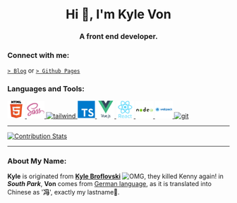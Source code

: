 <h1 align="center">Hi 👋, I'm Kyle Von</h1>
<h3 align="center">A front end developer.</h3>

<h3 align="left">Connect with me:</h3>

[`> Blog`](https://jhxxs.com "🍵路漫漫其修远兮") or [`> Github Pages`](https://jhxxs.github.io)

<p align="left"></p>

<h3 align="left">Languages and Tools:</h3>
<p align="left">
<!-- <a href="https://www.w3schools.com/css/" target="_blank" rel="noreferrer"> <img src="https://raw.githubusercontent.com/devicons/devicon/master/icons/css3/css3-original-wordmark.svg" alt="css3" width="40" height="40"/> </a>  -->
<a href="https://www.w3.org/html/" target="_blank" rel="noreferrer"> <img src="https://raw.githubusercontent.com/devicons/devicon/master/icons/html5/html5-original-wordmark.svg" alt="html5" width="40" height="40"/> </a> 
<a href="https://sass-lang.com" target="_blank" rel="noreferrer"> <img src="https://raw.githubusercontent.com/devicons/devicon/master/icons/sass/sass-original.svg" alt="sass" width="40" height="40"/> </a>
 <a href="https://tailwindcss.com/" target="_blank" rel="noreferrer"> <img src="https://www.vectorlogo.zone/logos/tailwindcss/tailwindcss-icon.svg" alt="tailwind" width="40" height="40"/> </a> 
 <a href="https://www.typescriptlang.org/" target="_blank" rel="noreferrer"> <img src="https://raw.githubusercontent.com/devicons/devicon/master/icons/typescript/typescript-original.svg" alt="typescript" width="40" height="40"/> </a> 
<!-- <a href="https://developer.mozilla.org/en-US/docs/Web/JavaScript" target="_blank" rel="noreferrer"> <img src="https://raw.githubusercontent.com/devicons/devicon/master/icons/javascript/javascript-original.svg" alt="javascript" width="40" height="40"/> </a> --> 
 <a href="https://vuejs.org/" target="_blank" rel="noreferrer"> <img src="https://raw.githubusercontent.com/devicons/devicon/master/icons/vuejs/vuejs-original-wordmark.svg" alt="vuejs" width="40" height="40"/> </a>
 <a href="https://reactjs.org/" target="_blank" rel="noreferrer"> <img src="https://raw.githubusercontent.com/devicons/devicon/master/icons/react/react-original-wordmark.svg" alt="react" width="40" height="40"/> </a>
 <a href="https://nodejs.org" target="_blank" rel="noreferrer"> <img src="https://raw.githubusercontent.com/devicons/devicon/master/icons/nodejs/nodejs-original-wordmark.svg" alt="nodejs" width="40" height="40"/> </a> 
 <a href="https://webpack.js.org" target="_blank" rel="noreferrer"> <img src="https://raw.githubusercontent.com/devicons/devicon/d00d0969292a6569d45b06d3f350f463a0107b0d/icons/webpack/webpack-original-wordmark.svg" alt="webpack" width="40" height="40"/> </a>
<a href="https://git-scm.com/" target="_blank" rel="noreferrer"> <img src="https://www.vectorlogo.zone/logos/git-scm/git-scm-icon.svg" alt="git" width="40" height="40"/> </a>
</p>

<hr/>
<!-- ![MR. Peanut Butter](https://img3.doubanio.com/view/photo/l/public/p2498570493.webp) -->

[![Contribution Stats](https://github-contribution-stats.vercel.app/api/?username=jhxxs)](https://github.com/LordDashMe/github-contribution-stats/)

<hr/>

### About My Name:

**Kyle** is originated from [**Kyle Broflovski**](https://southpark.fandom.com/wiki/Kyle_Broflovski) <img src="https://static.wikia.nocookie.net/southpark/images/9/95/Kyle-broflovski.png/revision/latest/scale-to-width-down/350?cb=20190411033301" style="cursor:help;" title="OMG, they killed Kenny again!" width="40px" > in **_South Park_**, **Von** comes from [German language](https://en.wikipedia.org/wiki/Von), as it is translated into Chinese as '**冯**', exactly my lastname🤣.
